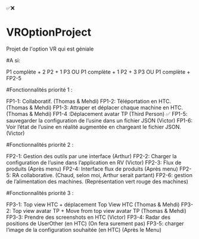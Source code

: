 ✅❌

# VROptionProject
 Projet de l'option VR qui est géniale

#A si:

P1 complète + 2 P2 + 1 P3
OU
P1 complète + 1 P2 + 3 P3
OU
P1 complète + FP2-5

#Fonctionnalités priorité 1 : 

FP1-1: Collaboratif. (Thomas & Mehdi)
FP1-2: Téléportation en HTC. (Thomas & Mehdi)
FP1-3: Attraper et déplacer chaque machine en HTC. (Thomas & Mehdi)
FP1-4 :Déplacement avatar TP (Third Person) ✅
FP1-5: sauvegarder la configuration de l’usine dans un fichier JSON (Victor)
FP1-6: Voir l’état de l’usine en réalité augmentée en chargeant le fichier JSON. (Victor)

#Fonctionnalités priorité 2 : 

FP2-1: Gestion des outils par une interface (Arthur)
FP2-2: Charger la configuration de l’usine dans l’application en RV (Victor)
FP2-3: Flux de produits (Après menu)
FP2-4: Interface flux de produits (Après menu)
FP2-5: RA collaborative. (Chaud, selon moi, Arthur serait partant)
FP2-6: gestion de l’alimentation des machines. (Représentation vert rouge des machines)

#Fonctionnalités priorité 3 : 

FP3-1: Top view HTC + déplacement Top View HTC (Thomas & Mehdi)
FP3-2: Top view avatar TP + Move from top view avatar TP (Thomas & Mehdi)
FP3-3: Prendre des screenshots en HTC (Victor)
FP3-4: Radar des positions de UserOther (en HTC) (On fera surement pas)
FP3-5: charger l’image de la configuration souhaitée (en HTC) (Après le Menu)
